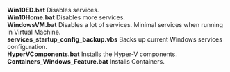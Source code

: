 **Win10ED.bat**   Disables services.<br />
**Win10Home.bat** Disables more services.<br />
**WindowsVM.bat** Disables a lot of services. Minimal services  when running in Virtual Machine.<br />
**services_startup_config_backup.vbs** Backs up current Windows services configuration.<br />
**HyperVComponents.bat** Installs the Hyper-V components.<br />
**Containers_Windows_Feature.bat** Installs Containers.<br />

